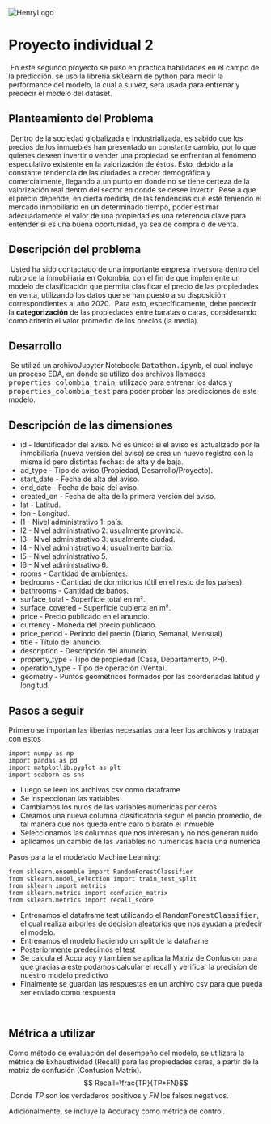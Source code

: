 ![HenryLogo](https://d31uz8lwfmyn8g.cloudfront.net/Assets/logo-henry-white-lg.png)
​
# Proyecto individual 2
​
En este segundo proyecto se puso en practica habilidades en el campo de la predicción. se uso la libreria <kbd>sklearn</kbd> de python para medir la performance del modelo, la cual a su vez, será usada para entrenar y predecir el modelo del dataset.
​
## Planteamiento del Problema
​
Dentro de la sociedad globalizada e industrializada, es sabido que los precios de los inmuebles han presentado un constante cambio, por lo que quienes deseen invertir o vender una propiedad se enfrentan al fenómeno especulativo existente en la valorización de éstos. Esto, debido a la constante tendencia de las ciudades a crecer demográfica y comercialmente, llegando a un punto en donde no se tiene certeza de la valorización real dentro del sector en donde se desee invertir. 
​
Pese a que el precio depende, en cierta medida, de las tendencias que esté teniendo el mercado inmobiliario en un determinado tiempo, poder estimar adecuadamente el valor de una propiedad es una referencia clave para entender si es una buena oportunidad, ya sea de compra o de venta.
​
## Descripción del problema
​
Usted ha sido contactado de una importante empresa inversora dentro del rubro de la inmobiliaria en Colombia, con el fin de que implemente un modelo de clasificación que permita clasificar el precio de las propiedades en venta, utilizando los datos que se han puesto a su disposición correspondientes al año 2020.
​
Para esto, específicamente, debe predecir la **categorización** de las propiedades entre baratas o caras, considerando como criterio el valor promedio de los precios (la media). 
​
## Desarrollo
​
Se utilizó un archivoJupyter Notebook: <kbd>Datathon.ipynb</kbd>, el cual incluye un proceso EDA, en donde se utilizo dos archivos llamados <kbd>properties_colombia_train</kbd>, utilizado para entrenar los datos y  <kbd>properties_colombia_test</kbd> 
para poder probar las predicciones de este modelo.

## Descripción de las dimensiones
- id - Identificador del aviso. No es único: si el aviso es actualizado por la inmobiliaria (nueva versión del aviso) se crea un nuevo registro con la misma id pero distintas fechas: de alta y de baja.
- ad_type - Tipo de aviso (Propiedad, Desarrollo/Proyecto).
- start_date - Fecha de alta del aviso.
- end_date - Fecha de baja del aviso.
- created_on - Fecha de alta de la primera versión del aviso.
- lat - Latitud.
- lon - Longitud.
- l1 - Nivel administrativo 1: país.
- l2 - Nivel administrativo 2: usualmente provincia.
- l3 - Nivel administrativo 3: usualmente ciudad.
- l4 - Nivel administrativo 4: usualmente barrio.
- l5 - Nivel administrativo 5.
- l6 - Nivel administrativo 6.
- rooms - Cantidad de ambientes.
- bedrooms - Cantidad de dormitorios (útil en el resto de los países).
- bathrooms - Cantidad de baños.
- surface_total - Superficie total en m².
- surface_covered - Superficie cubierta en m².
- price - Precio publicado en el anuncio.
- currency - Moneda del precio publicado.
- price_period - Periodo del precio (Diario, Semanal, Mensual)
- title - Título del anuncio.
- description - Descripción del anuncio.
- property_type - Tipo de propiedad (Casa, Departamento, PH).
- operation_type - Tipo de operación (Venta).
- geometry - Puntos geométricos formados por las coordenadas latitud y longitud. 

## Pasos a seguir

Primero se importan las liberias necesarias para leer los archivos y trabajar con estos
```
import numpy as np 
import pandas as pd
import matplotlib.pyplot as plt
import seaborn as sns
```
- Luego se leen los archivos csv como dataframe
- Se inspeccionan las variables
- Cambiamos los nulos de las variables numericas por ceros 
- Creamos una nueva columna clasificatoria segun el precio promedio, de tal manera que nos queda entre caro o barato el inmueble
- Seleccionamos las columnas que nos interesan y no nos generan ruido
- aplicamos un cambio de las variables no numericas hacia una numerica

Pasos para la el modelado Machine Learning:

```
from sklearn.ensemble import RandomForestClassifier
from sklearn.model_selection import train_test_split
from sklearn import metrics
from sklearn.metrics import confusion_matrix
from sklearn.metrics import recall_score
```
- Entrenamos el dataframe test utilicando el <kbd>RandomForestClassifier</kbd>, el cual realiza arborles de decision aleatorios que nos ayudan a predecir el modelo.
- Entrenamos el modelo haciendo un split de la dataframe
- Posteriormente predecimos el test
- Se calcula el Accuracy y tambien se aplica la Matriz de Confusion para que gracias a este podamos calcular el recall y verificar la precision de nuestro modelo predictivo
- Finalmente se guardan las respuestas en un archivo csv para que pueda ser enviado como respuesta

​
## Métrica a utilizar

Como método de evaluación del desempeño del modelo, se utilizará la métrica de Exhaustividad (Recall) para las propiedades caras, a partir de la matriz de confusión (Confusion Matrix). 
​
$$ Recall=\frac{TP}{TP+FN}$$
​
Donde $TP$ son los verdaderos positivos y $FN$ los falsos negativos.

Adicionalmente, se incluye la Accuracy como métrica de control.
​

​ 
